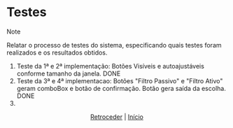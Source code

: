 # Testes

>[!NOTE]
> Relatar o processo de testes do sistema, especificando quais testes foram 
> realizados e os resultados obtidos.

<ol>
	<li>	Teste da 1ª e 2ª implementação: Botões Visíveis e autoajustáveis conforme tamanho da janela. DONE  </li>
	<li>	Teste da 3ª e 4ª implementacao: Botões "Filtro Passivo" e "Filtro Ativo" geram comboBox e botão de confirmação.
	Botão gera saída da escolha. DONE</li>
	<li>	</li>
</ol>

<div align="center">

[Retroceder](implementacao.md) | [Início](README.md)

</div>
